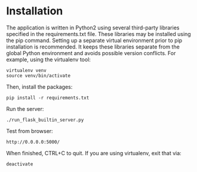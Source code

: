 # Installation

The application is written in Python2 using several third-party libraries
specified in the requirements.txt file. These libraries may be installed using
the pip command. Setting up a separate virtual environment prior to pip
installation is recommended. It keeps these libraries separate from the global
Python environment and avoids possible version conflicts. For example, using the
virtualenv tool:


```
virtualenv venv
source venv/bin/activate
```

Then, install the packages:

```
pip install -r requirements.txt
```

Run the server:

```
./run_flask_builtin_server.py
```

Test from browser:

```
http://0.0.0.0:5000/
```

When finished, CTRL+C to quit. If you are using virtualenv, exit that via:
```
deactivate
```
